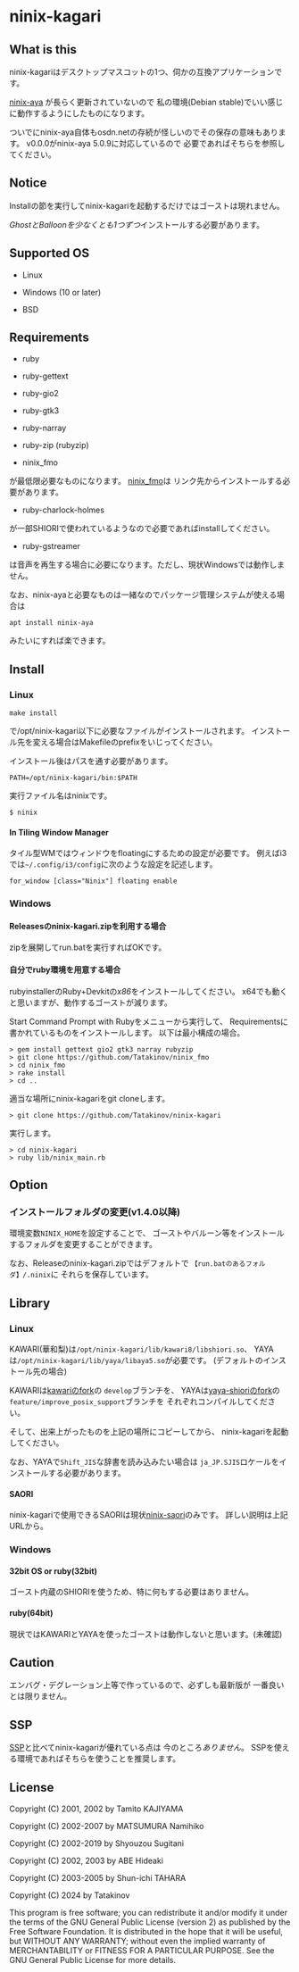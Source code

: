 # ninix-kagari

## What is this

ninix-kagariはデスクトップマスコットの1つ、伺かの互換アプリケーションです。

[ninix-aya](https://ja.osdn.net/projects/ninix-aya/)
が長らく更新されていないので
私の環境(Debian stable)でいい感じに動作するようにしたものになります。

ついでにninix-aya自体もosdn.netの存続が怪しいのでその保存の意味もあります。
v0.0.0がninix-aya 5.0.9に対応しているので
必要であればそちらを参照してください。

## Notice

Installの節を実行してninix-kagariを起動するだけではゴーストは現れません。

*GhostとBalloonを少なくとも1つずつ*インストールする必要があります。

## Supported OS

- Linux

- Windows (10 or later)

- BSD

## Requirements

- ruby

- ruby-gettext

- ruby-gio2

- ruby-gtk3

- ruby-narray

- ruby-zip (rubyzip)

- ninix\_fmo

が最低限必要なものになります。
[ninix\_fmo](https://github.com/Tatakinov/ninix_fmo)は
リンク先からインストールする必要があります。

- ruby-charlock-holmes

が一部SHIORIで使われているようなので必要であればinstallしてください。

- ruby-gstreamer

は音声を再生する場合に必要になります。ただし、現状Windowsでは動作しません。

なお、ninix-ayaと必要なものは一緒なのでパッケージ管理システムが使える場合は

```
apt install ninix-aya
```

みたいにすれば楽できます。

## Install

### Linux

```
make install
```

で/opt/ninix-kagari以下に必要なファイルがインストールされます。
インストール先を変える場合はMakefileのprefixをいじってください。

インストール後はパスを通す必要があります。

```
PATH=/opt/ninix-kagari/bin:$PATH
```

実行ファイル名はninixです。

```
$ ninix
```

#### In Tiling Window Manager

タイル型WMではウィンドウをfloatingにするための設定が必要です。
例えばi3では`~/.config/i3/config`に次のような設定を記述します。
```
for_window [class="Ninix"] floating enable
```

### Windows

#### Releasesのninix-kagari.zipを利用する場合

zipを展開してrun.batを実行すればOKです。

#### 自分でruby環境を用意する場合

rubyinstallerのRuby+Devkitの*x86*をインストールしてください。
x64でも動くと思いますが、動作するゴーストが減ります。

Start Command Prompt with Rubyをメニューから実行して、
Requirementsに書かれているものをインストールします。
以下は最小構成の場合。

```
> gem install gettext gio2 gtk3 narray rubyzip
> git clone https://github.com/Tatakinov/ninix_fmo
> cd ninix_fmo
> rake install
> cd ..
```

適当な場所にninix-kagariをgit cloneします。

```
> git clone https://github.com/Tatakinov/ninix-kagari
```

実行します。

```
> cd ninix-kagari
> ruby lib/ninix_main.rb
```

## Option

### インストールフォルダの変更(v1.4.0以降)

環境変数`NINIX_HOME`を設定することで、
ゴーストやバルーン等をインストールするフォルダを変更することができます。

なお、Releaseのninix-kagari.zipではデフォルトで
`【run.batのあるフォルダ】/.ninix`に
それらを保存しています。

## Library

### Linux

KAWARI(華和梨)は`/opt/ninix-kagari/lib/kawari8/libshiori.so`、
YAYAは`/opt/ninix-kagari/lib/yaya/libaya5.so`が必要です。
(デフォルトのインストール先の場合)

KAWARIは[kawariのfork](https://github.com/Tatakinov/kawari)の
`develop`ブランチを、
YAYAは[yaya-shioriのfork](https://github.com/Tatakinov/yaya-shiori)の
`feature/improve_posix_support`ブランチを
それぞれコンパイルしてください。

そして、出来上がったものを上記の場所にコピーしてから、
ninix-kagariを起動してください。

なお、YAYAで`Shift_JIS`な辞書を読み込みたい場合は
`ja_JP.SJIS`ロケールをインストールする必要があります。

#### SAORI

ninix-kagariで使用できるSAORIは現状[ninix-saori](https://github.com/Tatakinov/ninix-saori)のみです。
詳しい説明は上記URLから。

### Windows

#### 32bit OS or ruby(32bit)

ゴースト内蔵のSHIORIを使うため、特に何もする必要はありません。

#### ruby(64bit)

現状ではKAWARIとYAYAを使ったゴーストは動作しないと思います。(未確認)

## Caution

エンバグ・デグレーション上等で作っているので、必ずしも最新版が
一番良いとは限りません。

## SSP

[SSP](https://ssp.shillest.net/)と比べてninix-kagariが優れている点は
今のところ*ありません*。
SSPを使える環境であればそちらを使うことを推奨します。

## License

Copyright (C) 2001, 2002 by Tamito KAJIYAMA

Copyright (C) 2002-2007 by MATSUMURA Namihiko

Copyright (C) 2002-2019 by Shyouzou Sugitani

Copyright (C) 2002, 2003 by ABE Hideaki

Copyright (C) 2003-2005 by Shun-ichi TAHARA

Copyright (C) 2024 by Tatakinov

This program is free software; you can redistribute it and/or modify it
under the terms of the GNU General Public License (version 2) as
published by the Free Software Foundation.  It is distributed in the
hope that it will be useful, but WITHOUT ANY WARRANTY; without even the
implied warranty of MERCHANTABILITY or FITNESS FOR A PARTICULAR
PURPOSE.  See the GNU General Public License for more details.


